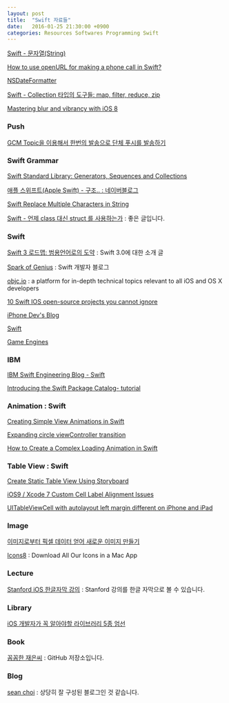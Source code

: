 ```yaml
---
layout: post
title:  "Swift 자료들"
date:   2016-01-25 21:30:00 +0900
categories: Resources Softwares Programming Swift
---
```


[Swift - 문자열(String)](http://seorenn.blogspot.kr/2014/06/swift-string.html)

[How to use openURL for making a phone call in Swift?](http://stackoverflow.com/questions/24251259/how-to-use-openurl-for-making-a-phone-call-in-swift)

[NSDateFormatter](https://developer.apple.com/library/mac/documentation/Cocoa/Reference/Foundation/Classes/NSDateFormatter_Class/)

[Swift - Collection 타입의 도구들: map, filter, reduce, zip](http://seorenn.blogspot.kr/2014/07/swift-array-map-filter-reduce.html)

[Mastering blur and vibrancy with iOS 8](https://applidium.com/en/news/mastering_blur_and_vibrancy_with_iOS_8/)

### Push

[GCM Topic을 이용해서 한번의 발송으로 단체 푸시를 발송하기](http://theeye.pe.kr/archives/category/dumb-programmer/dev-ios)

### Swift Grammar

[Swift Standard Library: Generators, Sequences and Collections](http://iosdeveloperzone.com/2014/10/13/swift-standard-library-generators-sequences-and-collections/)

[애플 스위프트(Apple Swift) - 구조.. : 네이버블로그](http://blog.naver.com/seotaji/220130395515)

[Swift Replace Multiple Characters in String](http://stackoverflow.com/questions/28059543/swift-replace-multiple-characters-in-string)

[Swift - 언제 class 대신 struct 를 사용하는가](http://seorenn.blogspot.kr/2016/04/swift-class-struct.html?m=1) : 좋은 글입니다.

### Swift

[Swift 3 로드맵: 범용언어로의 도약](https://realm.io/kr/news/swift-3-roadmap/) : Swift 3.0에 대한 소개 글

[Spark of Genius](http://sparkapple.com) : Swift 개발자 블로그

[objc.io](https://www.objc.io) : a platform for in-depth technical topics relevant to all iOS and OS X developers

[10 Swift IOS open-source projects you cannot ignore](https://medium.com/swift-programming/15-swift-ios-open-source-projects-you-cannot-ignore-6bd4ac37d7dd#.u4c67ja0u)

[iPhone Dev's Blog](http://blog.naver.com/seotaji)

[Swift](https://github.com/showcases/swift)

[Game Engines](https://github.com/showcases/game-engines)

### IBM

[IBM Swift Engineering Blog - Swift](https://developer.ibm.com/swift/blogs/)

[Introducing the Swift Package Catalog- tutorial](https://developer.ibm.com/swift/2016/02/22/introducing-swift-package-catalog/)


### Animation : Swift

[Creating Simple View Animations in Swift](http://www.appcoda.com/view-animation-in-swift/)

[Expanding circle viewController transition](http://zappdesigntemplates.com/expanding-circle-viewcontroller-transition/)

[How to Create a Complex Loading Animation in Swift](https://www.raywenderlich.com/102590/how-to-create-a-complex-loading-animation-in-swift)

### Table View : Swift

[Create Static Table View Using Storyboard](http://www.appcoda.com/ios-static-table-view-storyboard/)

[iOS9 / Xcode 7 Custom Cell Label Alignment Issues](http://stackoverflow.com/questions/32822647/ios9-xcode-7-custom-cell-label-alignment-issues)

[UITableViewCell with autolayout left margin different on iPhone and iPad](http://stackoverflow.com/questions/27420888/uitableviewcell-with-autolayout-left-margin-different-on-iphone-and-ipad)

### Image

[이미지로부터 픽셀 데이터 얻어 새로운 이미지 만들기](http://blog.weirdx.io/post/24742)

[Icons8](https://icons8.com/app/) : Download All Our Icons in a Mac App

### Lecture

[Stanford iOS 한글자막 강의](https://www.inflearn.com/course/stanford-ios-한글자막-강의/) : Stanford 강의를 한글 자막으로 볼 수 있습니다. 

### Library

[iOS 개발자가 꼭 알아야할 라이브러리 5종 엄선](https://www.facebook.com/realmkr/photos/pcb.1056942201100575/1056948591099936/?type=3&theater)

### Book

[꼼꼼한 재은씨](https://github.com/sqlpro) : GitHub 저장소입니다.

### Blog

[sean choi](https://krazie99.github.io) : 상당히 잘 구성된 블로그인 것 같습니다.